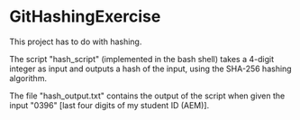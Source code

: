 # GitHashingExercise

This project has to do with hashing.

The script "hash_script" (implemented in the bash shell) takes a 4-digit integer as input and outputs a hash of the input, using the SHA-256 hashing algorithm.

The file "hash_output.txt" contains the output of the script when given the input "0396" [last four digits of my student ID (AEM)].
